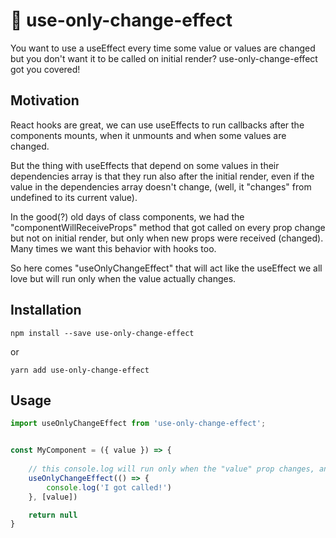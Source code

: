 # :dizzy: use-only-change-effect

You want to use a useEffect every time some value or values are changed but you don't want it to be called on initial
render? use-only-change-effect got you covered!

## Motivation

React hooks are great, we can use useEffects to run callbacks after the components mounts, when it unmounts and when
some values are changed.

But the thing with useEffects that depend on some values in their dependencies array is that they run also after the
initial render, even if the value in the dependencies array doesn't change, (well, it "changes" from undefined to its
current value).

In the good(?) old days of class components, we had the "componentWillReceiveProps" method that got called on every prop
change but not on initial render, but only when new props were received (changed). Many times we want this behavior with
hooks too.

So here comes "useOnlyChangeEffect" that will act like the useEffect we all love but will run only when the value
actually changes.

## Installation

```npm install --save use-only-change-effect```

or

```yarn add use-only-change-effect```

## Usage

```javascript
import useOnlyChangeEffect from 'use-only-change-effect';


const MyComponent = ({ value }) => {
    
    // this console.log will run only when the "value" prop changes, and not on initial render too.
    useOnlyChangeEffect(() => {
        console.log('I got called!')
    }, [value])

    return null
}
```


